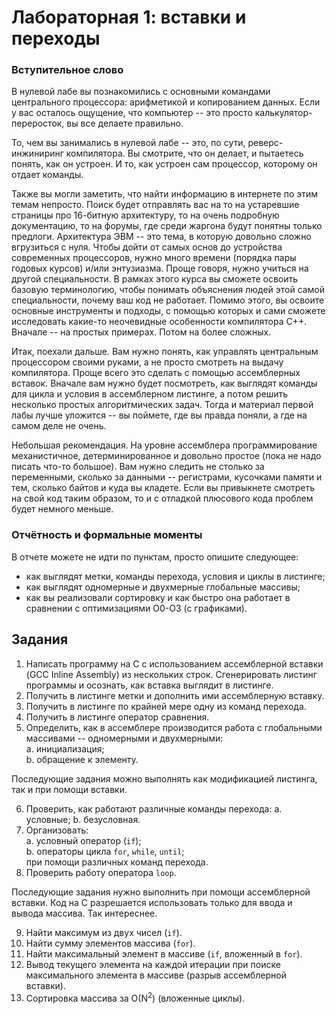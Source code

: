 # Лабораторная 1: вставки и переходы


### Вступительное слово

В нулевой лабе вы познакомились с основными командами центрального процессора: арифметикой и копированием данных.
Если у вас осталось ощущение, что компьютер -- это просто калькулятор-переросток, вы все делаете правильно.

То, чем вы занимались в нулевой лабе -- это, по сути, реверс-инжиниринг компилятора.
Вы смотрите, что он делает, и пытаетесь понять, как он устроен. 
И то, как устроен сам процессор, которому он отдает команды. 

Также вы могли заметить, что найти информацию в интернете по этим темам непросто.
Поиск будет отправлять вас на то на устаревшие страницы про 16-битную архитектуру, то на очень подробную документацию, то на форумы, где среди жаргона будут понятны только предлоги.
Архитектура ЭВМ -- это тема, в которую довольно сложно вгрузиться с нуля.
Чтобы дойти от самых основ до устройства современных процессоров, нужно много времени (порядка пары годовых курсов) и/или энтузиазма.
Проще говоря, нужно учиться на другой специальности.
В рамках этого курса вы сможете освоить базовую терминологию, чтобы понимать объяснения людей этой cамой специальности, почему ваш код не работает.
Помимо этого, вы освоите основные инструменты и подходы, с помощью которых и сами сможете исследовать какие-то неочевидные особенности компилятора С++.
Вначале -- на простых примерах. Потом на более сложных.

Итак, поехали дальше.
Вам нужно понять, как управлять центральным процессором своими руками, а не просто смотреть на выдачу компилятора. 
Проще всего это сделать с помощью ассемблерных вставок. 
Вначале вам нужно будет посмотреть, как выглядят команды для цикла и условия в ассемблерном листинге, а потом решить несколько простых алгоритмических задач.
Тогда и материал первой лабы лучше уложится -- вы поймете, где вы правда поняли, а где на самом деле не очень.

Небольшая рекомендация.
На уровне ассемблера программирование механистичное, детерминированное и довольно простое (пока не надо писать что-то большое).
Вам нужно следить не столько за переменными, сколько за данными -- регистрами, кусочками памяти и тем, сколько байтов и куда вы кладете.
Если вы привыкнете смотреть на свой код таким образом, то и с отладкой плюсового кода проблем будет немного меньше. 

### Отчётность и формальные моменты

В отчете можете не идти по пунктам, просто опишите следующее:
- как выглядят метки, команды перехода, условия и циклы в листинге;
- как выглядят одномерные и двухмерные глобальные массивы;
- как вы реализовали сортировку и как быстро она работает в сравнении с оптимизациями О0-О3 (с графиками).

## Задания

1. Написать программу на С с использованием ассемблерной вставки (GCC Inline Assembly) из нескольких строк. Сгенерировать листинг программы и осознать, как вставка выглядит в листинге. 
2. Получить в листинге метки и дополнить ими ассемблерную вставку.
3. Получить в листинге по крайней мере одну из команд перехода.
4. Получить в листинге оператор сравнения.
5. Определить, как в ассемблере производится работа с глобальными массивами -- одномерными и двухмерными:\
    a. инициализация;\
    b. обращение к элементу.

Последующие задания можно выполнять как модификацией листинга, так и при помощи вставки.

6. Проверить, как работают различные команды перехода:
    a. условные;
    b. безусловная.
7. Организовать:\
    a. условный оператор (`if`);\
    b. операторы цикла `for`, `while`, `until`;\
    при помощи различных команд перехода.
8. Проверить работу оператора `loop`.

Последующие задания нужно выполнить при помощи ассемблерной вставки. Код на С разрешается использовать только для ввода и вывода массива. Так интереснее.

9. Найти максимум из двух чисел (`if`).
10. Найти сумму элементов массива (`for`).
11. Найти максимальный элемент в массиве (`if`, вложенный в `for`).
12. Вывод текущего элемента на каждой итерации при поиске максимального элемента в массиве (разрыв ассемблерной вставки).
13. Сортировка массива за O(N<sup>2</sup>) (вложенные циклы).
